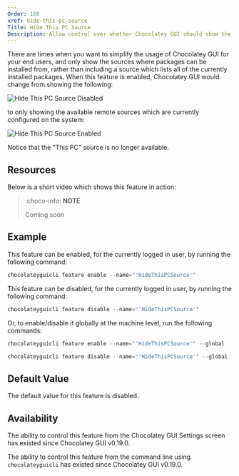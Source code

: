 ```yaml
---
Order: 160
xref: hide-this-pc-source
Title: Hide This PC Source
Description: Allow control over whether Chocolatey GUI should show the local This PC source or not.
---
```


There are times when you want to simplify the usage of Chocolatey GUI for your end users, and only show the sources where packages can be installed from, rather than including a source which lists all of the currently installed packages.  When this feature is enabled, Chocolatey GUI would change from showing the following:

![Hide This PC Source Disabled](/assets/images/chocolatey-gui/feature_hide_this_pc_source_disabled.png "Hide This PC Source Disabled")

to only showing the available remote sources which are currently configured on the system:

![Hide This PC Source Enabled](/assets/images/chocolatey-gui/feature_hide_this_pc_source_enabled.png "Hide This PC Source Enabled")

Notice that the "This PC" source is no longer available.

<?! Include "../../../../../shared/require-chocolatey-gui-licensed-extension-note.txt" /?>

<?! Include "../../../../../shared/restart-required-warning.txt" /?>

<?! Include "../../../../../shared/hiding-sources.txt" /?>

## Resources

Below is a short video which shows this feature in action:

> :choco-info: **NOTE**
>
> Coming soon

## Example

This feature can be enabled, for the currently logged in user, by running the following command:

```powershell
chocolateyguicli feature enable --name="'HideThisPCSource'"
```

This feature can be disabled, for the currently logged in user, by running the following command:

```powershell
chocolateyguicli feature disable --name="'HideThisPCSource'"
```

Or, to enable/disable it globally at the machine level, run the following commands:

```powershell
chocolateyguicli feature enable --name="'HideThisPCSource'" --global

chocolateyguicli feature disable --name="'HideThisPCSource'" --global
```

## Default Value

The default value for this feature is disabled.

## Availability

The ability to control this feature from the Chocolatey GUI Settings screen has existed since Chocolatey GUI v0.19.0.

The ability to control this feature from the command line using `chocolateyguicli` has existed since Chocolatey GUI v0.19.0.
